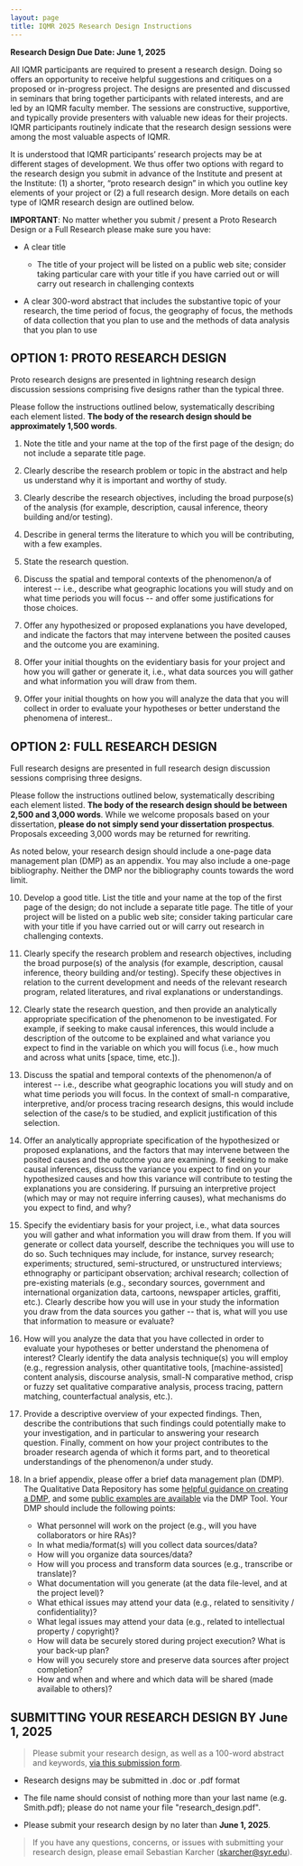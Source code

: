 ```yaml
---
layout: page
title: IQMR 2025 Research Design Instructions
---
```


**Research Design Due Date: June 1, 2025** 

All IQMR participants are required to present a research design. Doing so offers an opportunity to receive helpful suggestions and critiques on a proposed or in-progress project. The designs are presented and discussed in seminars that bring together participants with related interests, and are led by an IQMR faculty member. The sessions are constructive, supportive, and typically provide presenters with valuable new ideas for their projects. IQMR participants routinely indicate that the research design sessions were among the most valuable aspects of IQMR.

It is understood that IQMR participants’ research projects may be at different stages of development. We thus offer two options with regard to the research design you submit in advance of the Institute and present at the Institute: (1) a shorter, “proto research design” in which you  outline key elements of your project or (2) a full research design.  More details on each type of IQMR research design are outlined below.


**IMPORTANT**: No matter whether you submit / present a Proto Research Design or a Full Research please make sure you have:

-   A clear title
    -   The title of your project will be listed on a public web site; consider taking particular care with your title if you have carried out or will carry out research in challenging contexts

-   A clear 300-word abstract that includes the substantive topic of your research, the time period of focus, the geography of focus, the methods of data collection that you plan to use and the methods of data analysis that you plan to use

OPTION 1: PROTO RESEARCH DESIGN
-------------------------------

Proto research designs are presented in lightning research design discussion sessions comprising five designs rather than the typical three.

Please follow the instructions outlined below, systematically describing each element listed. **The body of the research design should be approximately 1,500 words**.

1.  Note the title and your name at the top of the first page of the design; do not include a separate title page.

2.  Clearly describe the research problem or topic in the abstract and help us understand why it is important and worthy of study.

3.  Clearly describe the research objectives, including the broad purpose(s) of the analysis (for example, description, causal inference, theory building and/or testing).

4.  Describe in general terms the literature to which you will be contributing, with a few examples.

5.  State the research question.

6.  Discuss the spatial and temporal contexts of the phenomenon/a of interest \-- i.e., describe what geographic locations you will study and on what time periods you will focus -- and offer some justifications for those choices.

7.  Offer any hypothesized or proposed explanations you have developed, and indicate the factors that may intervene between the posited causes and the outcome you are examining.

8.  Offer your initial thoughts on the evidentiary basis for your project and how you will gather or generate it, i.e., what data sources you will gather and what information you will draw from them.

9.  Offer your initial thoughts on how you will analyze the data that you will collect in order to evaluate your hypotheses or better understand the phenomena of interest..

OPTION 2: FULL RESEARCH DESIGN
------------------------------

Full research designs are presented in full research design discussion sessions comprising three designs.

Please follow the instructions outlined below, systematically describing each element listed. **The body of the research design should be between 2,500 and 3,000 words**. While we welcome proposals based on your dissertation, **please do not simply send your dissertation prospectus**. Proposals exceeding 3,000 words may be returned for rewriting.

As noted below, your research design should include a one-page data management plan (DMP) as an appendix. You may also include a one-page bibliography. Neither the DMP nor the bibliography counts towards the word limit.

10. Develop a good title. List the title and your name at the top of the first page of the design; do not include a separate title page. The title of your project will be listed on a public web site; consider taking particular care with your title if you have carried out or will carry out research in challenging contexts.

11. Clearly specify the research problem and research objectives, including the broad purpose(s) of the analysis (for example, description, causal inference, theory building and/or testing). Specify these objectives in relation to the current development and needs of the relevant research program, related literatures, and rival explanations or understandings.

12. Clearly state the research question, and then provide an analytically appropriate specification of the phenomenon to be investigated. For example, if seeking to make causal inferences, this would include a description of the outcome to be explained and what variance you expect to find in the variable on which you will focus (i.e., how much and across what units \[space, time, etc.\]).

13. Discuss the spatial and temporal contexts of the phenomenon/a of interest \-- i.e., describe what geographic locations you will study and on what time periods you will focus. In the context of small-n comparative, interpretive, and/or process tracing research designs, this would include selection of the case/s to be studied, and explicit justification of this selection.

14. Offer an analytically appropriate specification of the hypothesized or proposed explanations, and the factors that may intervene between the posited causes and the outcome you are examining. If seeking to make causal inferences, discuss the variance you expect to find on your hypothesized causes and how this variance will contribute to testing the explanations you are considering. If pursuing an interpretive project (which may or may not require inferring causes), what mechanisms do you expect to find, and why?

15. Specify the evidentiary basis for your project, i.e., what data sources you will gather and what information you will draw from them. If you will generate or collect data yourself, describe the techniques you will use to do so. Such techniques may include, for instance, survey research; experiments; structured, semi-structured, or unstructured interviews; ethnography or participant observation; archival research; collection of pre-existing materials (e.g., secondary sources, government and international organization data, cartoons, newspaper articles, graffiti, etc.). Clearly describe how you will use in your study the information you draw from the data sources you gather -- that is, what will you use that information to measure or evaluate?

16. How will you analyze the data that you have collected in order to evaluate your hypotheses or better understand the phenomena of interest? Clearly identify the data analysis technique(s) you will employ (e.g., regression analysis, other quantitative tools, \[machine-assisted\] content analysis, discourse analysis, small-N comparative method, crisp or fuzzy set qualitative comparative analysis, process tracing, pattern matching, counterfactual analysis, etc.).

17. Provide a descriptive overview of your expected findings. Then, describe the contributions that such findings could potentially make to your investigation, and in particular to answering your research question. Finally, comment on how your project contributes to the broader research agenda of which it forms part, and to theoretical understandings of the phenomenon/a under study.

18. In a brief appendix, please offer a brief data management plan (DMP). The Qualitative Data Repository has some [helpful guidance on  creating a DMP](https://qdr.syr.edu/guidance/managing/planning-data-management), and some [public examples are available](https://dmptool.org/public_plans) via the DMP Tool. Your DMP should include the following points:
    -   What personnel will work on the project (e.g., will you have collaborators or hire RAs)?
    -   In what media/format(s) will you collect data sources/data?
    -   How will you organize data sources/data?
    -   How will you process and transform data sources (e.g., transcribe or translate)?
    -   What documentation will you generate (at the data file-level, and at the project level)?
    -   What ethical issues may attend your data (e.g., related to sensitivity / confidentiality)?
    -   What legal issues may attend your data (e.g., related to intellectual property / copyright)?
    -   How will data be securely stored during project execution? What is your back-up plan?
    -   How will you securely store and preserve data sources after project completion?
    -   How and when and where and which data will be shared (made available to others)?

SUBMITTING YOUR RESEARCH DESIGN BY June 1, 2025
-----------------------------------------------

> Please submit your research design, as well as a 100-word abstract and keywords, [via this submission form](https://syracuseuniversity.qualtrics.com/jfe/form/SV_0oEXzQ6eTGTBuxU).

-   Research designs may be submitted in .doc or .pdf format

-   The file name should consist of nothing more than your last name (e.g. Smith.pdf); please do not name your file \"research\_design.pdf\".

-   Please submit your research design by no later than **June 1, 2025**.

> If you have any questions, concerns, or issues with submitting your research design, please email Sebastian Karcher (skarcher@syr.edu).
